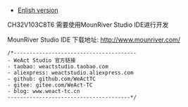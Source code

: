 * [Enlish version](./README.md)

CH32V103C8T6 需要使用MounRiver Studio IDE进行开发

MounRiver Studio IDE 下载地址: http://www.mounriver.com/

```
/*---------------------------------------
- WeAct Studio 官方链接
- taobao: weactstudio.taobao.com
- aliexpress: weactstudio.aliexpress.com
- github: github.com/WeActTC
- gitee: gitee.com/WeAct-TC
- blog: www.weact-tc.cn
---------------------------------------*/
```